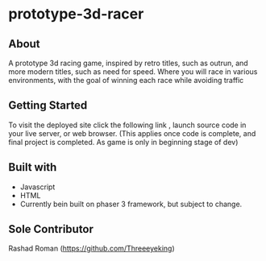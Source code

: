 # prototype-3d-racer

## About

A prototype 3d racing game, inspired by retro titles, such as outrun, and more modern titles, such as need for speed. Where you will race in various environments, with the goal of winning each race while avoiding traffic

## Getting Started

To visit the deployed site click the following link []()
, launch source code in your live server, or web browser. (This applies once code is complete, and final project is completed. As game is only in beginning stage of dev)

## Built with

* Javascript
* HTML
* Currently bein built on phaser 3 framework, but subject to change.

## Sole Contributor

Rashad Roman (https://github.com/Threeeyeking)

